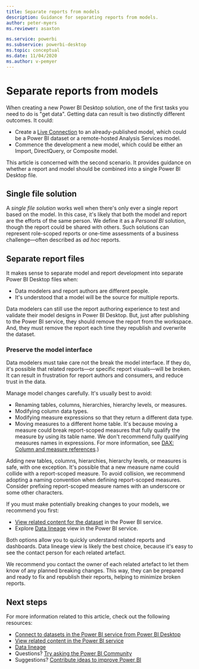 ```yaml
---
title: Separate reports from models
description: Guidance for separating reports from models.
author: peter-myers
ms.reviewer: asaxton

ms.service: powerbi
ms.subservice: powerbi-desktop
ms.topic: conceptual
ms.date: 11/04/2020
ms.author: v-pemyer
---
```


# Separate reports from models

When creating a new Power BI Desktop solution, one of the first tasks you need to do is "get data". Getting data can result is two distinctly different outcomes. It could: 

- Create a [Live Connection](../desktop-report-lifecycle-datasets.md) to an already-published model, which could be a Power BI dataset or a remote-hosted Analysis Services model.
- Commence the development a new model, which could be either an Import, DirectQuery, or Composite model.

This article is concerned with the second scenario. It provides guidance on whether a report and model should be combined into a single Power BI Desktop file.

## Single file solution

A _single file solution_ works well when there's only ever a single report based on the model. In this case, it's likely that both the model and report are the efforts of the same person. We define it as a _Personal BI_ solution, though the report could be shared with others. Such solutions can represent role-scoped reports or one-time assessments of a business challenge—often described as _ad hoc_ reports.

## Separate report files

It makes sense to separate model and report development into separate Power BI Desktop files when:

- Data modelers and report authors are different people.
- It's understood that a model will be the source for multiple reports.

Data modelers can still use the report authoring experience to test and validate their model designs in Power BI Desktop. But, just after publishing to the Power BI service, they should remove the report from the workspace. And, they must remove the report each time they republish and overwrite the dataset.

### Preserve the model interface

Data modelers must take care not the break the model interface. If they do, it's possible that related reports—or specific report visuals—will be broken. It can result in frustration for report authors and consumers, and reduce trust in the data.

Manage model changes carefully. It's usually best to avoid:

- Renaming tables, columns, hierarchies, hierarchy levels, or measures.
- Modifying column data types.
- Modifying measure expressions so that they return a different data type.
- Moving measures to a different home table. It's because moving a measure could break report-scoped measures that fully qualify the measure by using its table name. We don't recommend fully qualifying measures names in expressions. For more information, see [DAX: Column and measure references](dax-column-measure-references.md).)

Adding new tables, columns, hierarchies, hierarchy levels, or measures is safe, with one exception. It's possible that a new measure name could collide with a report-scoped measure. To avoid collision, we recommend adopting a naming convention when defining report-scoped measures. Consider prefixing report-scoped measure names with an underscore or some other characters.

If you must make potentially breaking changes to your models, we recommend you first:

- [View related content for the dataset](../consumer/end-user-related.md#view-related-content-for-a-dataset) in the Power BI service.
- Explore [Data lineage](../collaborate-share/service-data-lineage.md) view in the Power BI service.

Both options allow you to quickly understand related reports and dashboards. Data lineage view is likely the best choice, because it's easy to see the contact person for each related artefact.

We recommend you contact the owner of each related artefact to let them know of any planned breaking changes. This way, they can be prepared and ready to fix and republish their reports, helping to minimize broken reports.

## Next steps

For more information related to this article, check out the following resources:

- [Connect to datasets in the Power BI service from Power BI Desktop](../desktop-report-lifecycle-datasets.md)
- [View related content in the Power BI service](../consumer/end-user-related.md)
- [Data lineage](../collaborate-share/service-data-lineage.md)
- Questions? [Try asking the Power BI Community](https://community.powerbi.com/)
- Suggestions? [Contribute ideas to improve Power BI](https://ideas.powerbi.com/)
